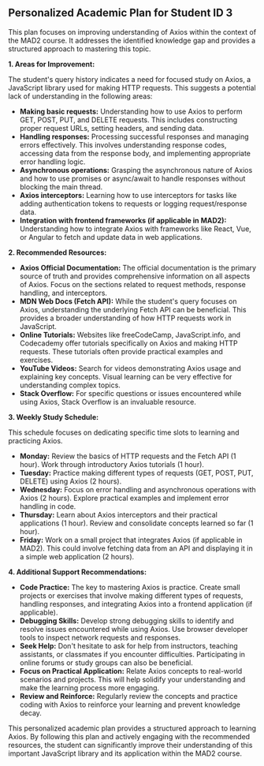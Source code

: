 ## Personalized Academic Plan for Student ID 3

This plan focuses on improving understanding of Axios within the context of the MAD2 course.  It addresses the identified knowledge gap and provides a structured approach to mastering this topic.

**1. Areas for Improvement:**

The student's query history indicates a need for focused study on Axios, a JavaScript library used for making HTTP requests.  This suggests a potential lack of understanding in the following areas:

* **Making basic requests:**  Understanding how to use Axios to perform GET, POST, PUT, and DELETE requests. This includes constructing proper request URLs, setting headers, and sending data.
* **Handling responses:** Processing successful responses and managing errors effectively.  This involves understanding response codes, accessing data from the response body, and implementing appropriate error handling logic.
* **Asynchronous operations:**  Grasping the asynchronous nature of Axios and how to use promises or async/await to handle responses without blocking the main thread.
* **Axios interceptors:**  Learning how to use interceptors for tasks like adding authentication tokens to requests or logging request/response data.
* **Integration with frontend frameworks (if applicable in MAD2):**  Understanding how to integrate Axios with frameworks like React, Vue, or Angular to fetch and update data in web applications.


**2. Recommended Resources:**

* **Axios Official Documentation:** The official documentation is the primary source of truth and provides comprehensive information on all aspects of Axios.  Focus on the sections related to request methods, response handling, and interceptors.
* **MDN Web Docs (Fetch API):** While the student's query focuses on Axios, understanding the underlying Fetch API can be beneficial.  This provides a broader understanding of how HTTP requests work in JavaScript.
* **Online Tutorials:**  Websites like freeCodeCamp, JavaScript.info, and Codecademy offer tutorials specifically on Axios and making HTTP requests.  These tutorials often provide practical examples and exercises.
* **YouTube Videos:**  Search for videos demonstrating Axios usage and explaining key concepts. Visual learning can be very effective for understanding complex topics.
* **Stack Overflow:**  For specific questions or issues encountered while using Axios, Stack Overflow is an invaluable resource.


**3. Weekly Study Schedule:**

This schedule focuses on dedicating specific time slots to learning and practicing Axios.

* **Monday:**  Review the basics of HTTP requests and the Fetch API (1 hour).  Work through introductory Axios tutorials (1 hour).
* **Tuesday:**  Practice making different types of requests (GET, POST, PUT, DELETE) using Axios (2 hours).
* **Wednesday:**  Focus on error handling and asynchronous operations with Axios (2 hours).  Explore practical examples and implement error handling in code.
* **Thursday:**  Learn about Axios interceptors and their practical applications (1 hour).  Review and consolidate concepts learned so far (1 hour).
* **Friday:**  Work on a small project that integrates Axios (if applicable in MAD2).  This could involve fetching data from an API and displaying it in a simple web application (2 hours).


**4. Additional Support Recommendations:**

* **Code Practice:**  The key to mastering Axios is practice.  Create small projects or exercises that involve making different types of requests, handling responses, and integrating Axios into a frontend application (if applicable).
* **Debugging Skills:**  Develop strong debugging skills to identify and resolve issues encountered while using Axios.  Use browser developer tools to inspect network requests and responses.
* **Seek Help:** Don't hesitate to ask for help from instructors, teaching assistants, or classmates if you encounter difficulties.  Participating in online forums or study groups can also be beneficial.
* **Focus on Practical Application:**  Relate Axios concepts to real-world scenarios and projects.  This will help solidify your understanding and make the learning process more engaging.
* **Review and Reinforce:** Regularly review the concepts and practice coding with Axios to reinforce your learning and prevent knowledge decay.


This personalized academic plan provides a structured approach to learning Axios. By following this plan and actively engaging with the recommended resources, the student can significantly improve their understanding of this important JavaScript library and its application within the MAD2 course.